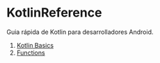 # KotlinReference
Guia rápida  de Kotlin para desarrolladores Android.
<br>
1. [Kotlin Basics](https://github.com/swlozano/KotlinReference/blob/5a274587ddd5878d8132bda8e6c495e070ff49e3/Kotlin%20Basics.md) 
2. [Functions](https://github.com/swlozano/KotlinReference/blob/main/Functions.md)
